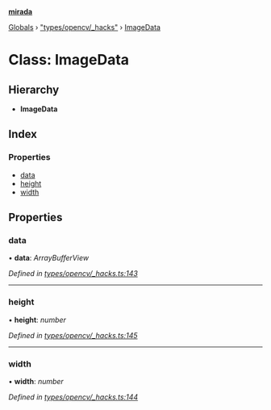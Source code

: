 **[mirada](../README.md)**

[Globals](../README.md) › ["types/opencv/_hacks"](../modules/_types_opencv__hacks_.md) › [ImageData](_types_opencv__hacks_.imagedata.md)

# Class: ImageData

## Hierarchy

* **ImageData**

## Index

### Properties

* [data](_types_opencv__hacks_.imagedata.md#data)
* [height](_types_opencv__hacks_.imagedata.md#height)
* [width](_types_opencv__hacks_.imagedata.md#width)

## Properties

###  data

• **data**: *ArrayBufferView*

*Defined in [types/opencv/_hacks.ts:143](https://github.com/cancerberoSgx/mirada/blob/eecc091/mirada/src/types/opencv/_hacks.ts#L143)*

___

###  height

• **height**: *number*

*Defined in [types/opencv/_hacks.ts:145](https://github.com/cancerberoSgx/mirada/blob/eecc091/mirada/src/types/opencv/_hacks.ts#L145)*

___

###  width

• **width**: *number*

*Defined in [types/opencv/_hacks.ts:144](https://github.com/cancerberoSgx/mirada/blob/eecc091/mirada/src/types/opencv/_hacks.ts#L144)*